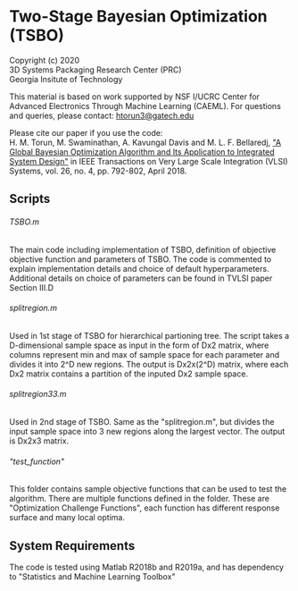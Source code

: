 # Two-Stage Bayesian Optimization (TSBO)
Copyright (c) 2020 <br />
3D Systems Packaging Research Center (PRC) <br />
Georgia Insitute of Technology <br />

This material is based on work supported by NSF I/UCRC Center for Advanced Electronics Through Machine Learning (CAEML).
For questions and queries, please contact: htorun3@gatech.edu

Please cite our paper if you use the code: <br />
H. M. Torun, M. Swaminathan, A. Kavungal Davis and M. L. F. Bellaredj, 
["A Global Bayesian Optimization Algorithm and Its Application to Integrated System Design"](https://ieeexplore.ieee.org/document/8253829) 
in IEEE Transactions on Very Large Scale Integration (VLSI) Systems, vol. 26, no. 4, pp. 792-802, April 2018.
## Scripts
###### TSBO.m <br />
The main code including implementation of TSBO, definition of objective objective function and parameters of TSBO.
The code is commented to explain implementation details and choice of default hyperparameters. Additional details 
on choice of parameters can be found in TVLSI paper Section III.D

###### splitregion.m <br />
Used in 1st stage of TSBO for hierarchical partioning tree. The script takes a D-dimensional sample space as input in the form of Dx2 matrix, 
where columns represent min and max of sample space for each parameter and divides it into 2^D new regions. The output is Dx2x(2^D) matrix,
where each Dx2 matrix contains a partition of the inputed Dx2 sample space.

###### splitregion33.m <br />
Used in 2nd stage of TSBO. Same as the "splitregion.m", but divides the input sample space into 3 new regions along the largest vector.
The output is Dx2x3 matrix. 


###### "test_function" <br />
This folder contains sample objective functions that can be used to test the algorithm. There are multiple functions defined in the folder. These are "Optimization Challenge Functions", each function has different response surface and many local optima.

## System Requirements
The code is tested using Matlab R2018b and R2019a, and has dependency to "Statistics and Machine Learning Toolbox"
